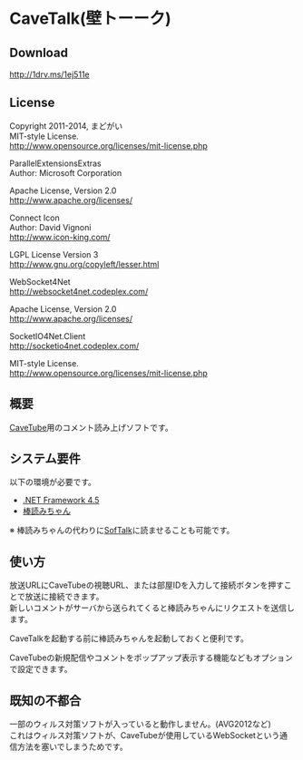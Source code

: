 CaveTalk(壁トーーク)
======================

Download
----------------
<http://1drv.ms/1ej511e>

License
-------

Copyright 2011-2014, まどがい  
MIT-style License.  
<http://www.opensource.org/licenses/mit-license.php>


ParallelExtensionsExtras  
Author: Microsoft Corporation  

Apache License, Version 2.0  
<http://www.apache.org/licenses/>


Connect Icon  
Author: David Vignoni  
<http://www.icon-king.com/>

LGPL License Version 3  
<http://www.gnu.org/copyleft/lesser.html>


WebSocket4Net  
<http://websocket4net.codeplex.com/>

Apache License, Version 2.0  
<http://www.apache.org/licenses/>


SocketIO4Net.Client  
<http://socketio4net.codeplex.com/>

MIT-style License.  
<http://www.opensource.org/licenses/mit-license.php>

概要
----

[CaveTube](http://gae.cavelis.net/)用のコメント読み上げソフトです。  

システム要件
------------

以下の環境が必要です。

* [.NET Framework 4.5](http://www.microsoft.com/ja-jp/download/details.aspx?id=30653)
* [棒読みちゃん](http://chi.usamimi.info/Program/Application/BouyomiChan/)

※ 棒読みちゃんの代わりに[SofTalk](http://www35.atwiki.jp/softalk/)に読ませることも可能です。

使い方
------

放送URLにCaveTubeの視聴URL、または部屋IDを入力して接続ボタンを押すことで放送に接続できます。  
新しいコメントがサーバから送られてくると棒読みちゃんにリクエストを送信します。

CaveTalkを起動する前に棒読みちゃんを起動しておくと便利です。

CaveTubeの新規配信やコメントをポップアップ表示する機能などもオプションで設定できます。

既知の不都合
------------
一部のウィルス対策ソフトが入っていると動作しません。(AVG2012など)  
これはウィルス対策ソフトが、CaveTubeが使用しているWebSocketという通信方法を塞いでしまうためです。


